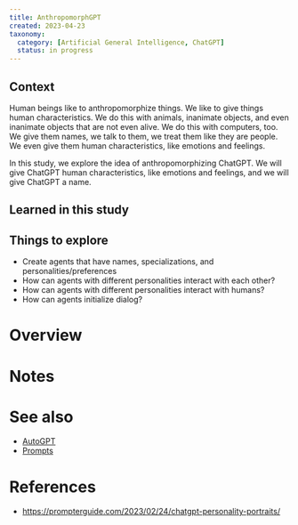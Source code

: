 ```yaml
---
title: AnthropomorphGPT
created: 2023-04-23
taxonomy:
  category: [Artificial General Intelligence, ChatGPT]
  status: in progress
---
```


## Context
Human beings like to anthropomorphize things. We like to give things human characteristics. We do this with animals, inanimate objects, and even inanimate objects that are not even alive. We do this with computers, too. We give them names, we talk to them, we treat them like they are people. We even give them human characteristics, like emotions and feelings.

In this study, we explore the idea of anthropomorphizing ChatGPT. We will give ChatGPT human characteristics, like emotions and feelings, and we will give ChatGPT a name.

## Learned in this study

## Things to explore
* Create agents that have names, specializations, and personalities/preferences
* How can agents with different personalities interact with each other?
* How can agents with different personalities interact with humans?
* How can agents initialize dialog?

# Overview

# Notes

# See also
* [AutoGPT](../autogpt/article.md)
* [Prompts](../prompts/article.md#persona-generator)

# References
* https://prompterguide.com/2023/02/24/chatgpt-personality-portraits/
